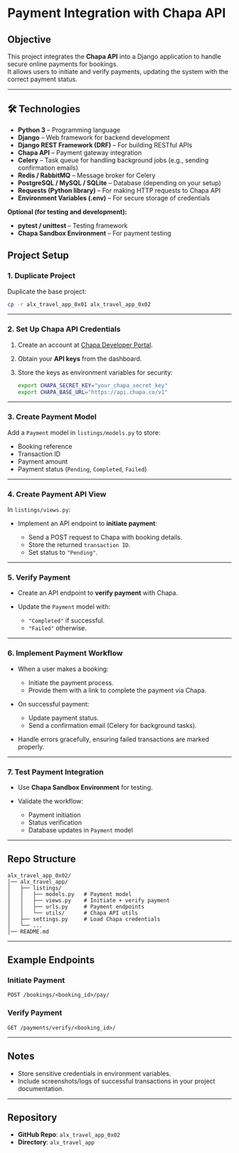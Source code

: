 
# Payment Integration with Chapa API

## Objective
This project integrates the **Chapa API** into a Django application to handle secure online payments for bookings.  
It allows users to initiate and verify payments, updating the system with the correct payment status.

---

## 🛠️ Technologies
- **Python 3** – Programming language  
- **Django** – Web framework for backend development  
- **Django REST Framework (DRF)** – For building RESTful APIs  
- **Chapa API** – Payment gateway integration  
- **Celery** – Task queue for handling background jobs (e.g., sending confirmation emails)  
- **Redis / RabbitMQ** – Message broker for Celery  
- **PostgreSQL / MySQL / SQLite** – Database (depending on your setup)  
- **Requests (Python library)** – For making HTTP requests to Chapa API  
- **Environment Variables (.env)** – For secure storage of credentials  

**Optional (for testing and development):**  
- **pytest / unittest** – Testing framework  
- **Chapa Sandbox Environment** – For payment testing  

## Project Setup

### 1. Duplicate Project
Duplicate the base project:
```bash
cp -r alx_travel_app_0x01 alx_travel_app_0x02
````

---

### 2. Set Up Chapa API Credentials

1. Create an account at [Chapa Developer Portal](https://developer.chapa.co/).
2. Obtain your **API keys** from the dashboard.
3. Store the keys as environment variables for security:

   ```bash
   export CHAPA_SECRET_KEY="your_chapa_secret_key"
   export CHAPA_BASE_URL="https://api.chapa.co/v1"
   ```

---

### 3. Create Payment Model

Add a `Payment` model in `listings/models.py` to store:

* Booking reference
* Transaction ID
* Payment amount
* Payment status (`Pending`, `Completed`, `Failed`)

---

### 4. Create Payment API View

In `listings/views.py`:

* Implement an API endpoint to **initiate payment**:

  * Send a POST request to Chapa with booking details.
  * Store the returned `transaction ID`.
  * Set status to `"Pending"`.

---

### 5. Verify Payment

* Create an API endpoint to **verify payment** with Chapa.
* Update the `Payment` model with:

  * `"Completed"` if successful.
  * `"Failed"` otherwise.

---

### 6. Implement Payment Workflow

* When a user makes a booking:

  * Initiate the payment process.
  * Provide them with a link to complete the payment via Chapa.
* On successful payment:

  * Update payment status.
  * Send a confirmation email (Celery for background tasks).
* Handle errors gracefully, ensuring failed transactions are marked properly.

---

### 7. Test Payment Integration

* Use **Chapa Sandbox Environment** for testing.
* Validate the workflow:

  * Payment initiation
  * Status verification
  * Database updates in `Payment` model

---

## Repo Structure

```
alx_travel_app_0x02/
│── alx_travel_app/
│   ├── listings/
│   │   ├── models.py   # Payment model
│   │   ├── views.py    # Initiate + verify payment
│   │   ├── urls.py     # Payment endpoints
│   │   └── utils/      # Chapa API utils
│   ├── settings.py     # Load Chapa credentials
│   └── ...
│── README.md
```

---

## Example Endpoints

### Initiate Payment

```http
POST /bookings/<booking_id>/pay/
```

### Verify Payment

```http
GET /payments/verify/<booking_id>/
```

---

## Notes

* Store sensitive credentials in environment variables.
* Include screenshots/logs of successful transactions in your project documentation.

---

## Repository

* **GitHub Repo**: `alx_travel_app_0x02`
* **Directory**: `alx_travel_app`



